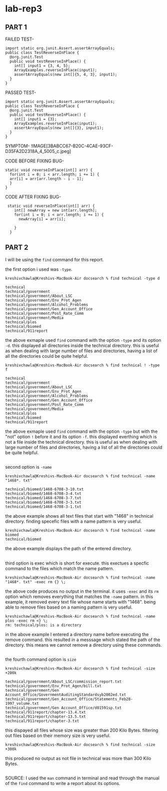 # lab-rep3

## PART 1

FAILED TEST-
```
import static org.junit.Assert.assertArrayEquals;
public class TestReverseInPlace {
  @org.junit.Test
  public void testReverseInPlace() {
    int[] input1 = {3, 4, 5};
    ArrayExamples.reverseInPlace(input1);
    assertArrayEquals(new int[]{5, 4, 3}, input1);
  }
}
```
PASSED TEST-
```
import static org.junit.Assert.assertArrayEquals;
public class TestReverseInPlace {
  @org.junit.Test
  public void testReverseInPlace() {
    int[] input1 = {3};
    ArrayExamples.reverseInPlace(input1);
    assertArrayEquals(new int[]{3}, input1);
  }
}

```

SYMPTOM-
!IMAGE[3BABCC67-B20C-4CAE-93CF-D35FA2D2318A_4_5005_c.jpeg]












CODE BEFORE FIXING BUG-
```
static void reverseInPlace(int[] arr) {
  for(int i = 0; i < arr.length; i += 1) {
  arr[i] = arr[arr.length - i - 1];
  }
}
```
CODE AFTER FIXING BUG-
```
 static void reverseInPlace(int[] arr) {
    int[] newArray = new int[arr.length];
    for(int i = 0; i < arr.length; i += 1) {
      newArray[i] = arr[i];
      
    }
  }
```







## PART 2 
I will be using the `find` command for this report. <br/>

the first option i used was `-type`. <br/>

~~~
kreshivchawla@Kreshivs-MacBook-Air docsearch % find technical -type d

technical
technical/government
technical/government/About_LSC
technical/government/Env_Prot_Agen
technical/government/Alcohol_Problems
technical/government/Gen_Account_Office
technical/government/Post_Rate_Comm
technical/government/Media
technical/plos
technical/biomed
technical/911report
~~~
the above exmaple used `find` command with the option `-type` and its option `-d`. this displayed all directories inside the technical directory.
this is useful as when dealing with large number of files and directories, having a list of all the directories could be quite helpful.

~~~
kreshivchawla@Kreshivs-MacBook-Air docsearch % find technical ! -type f

technical
technical/government
technical/government/About_LSC
technical/government/Env_Prot_Agen
technical/government/Alcohol_Problems
technical/government/Gen_Account_Office
technical/government/Post_Rate_Comm
technical/government/Media
technical/plos
technical/biomed
technical/911report
~~~
the above exmaple used `find` command with the option `-type` but with the "not" option `!` before it and its option `-f`. this displayed everthing which is not a file inside the technical directory.
this is useful as when dealing with large number of files and directories, having a list of all the directories could be quite helpful.

## 

second option is `-name`

~~~
kreshivchawla@Kreshivs-MacBook-Air docsearch % find technical -name "1468*. txt"

technical/biomed/1468-6708-3-10.txt
technical/biomed/1468-6708-3-4.txt
technical/biomed/1468-6708-3-7.txt
technical/biomed/1468-6708-3-3.txt
technical/biomed/1468-6708-3-1.txt
~~~
the above example shows all text files that start with "1468" in technical directory. finding specefic files with a name pattern is very useful.

~~~
kreshivchawla@Kreshivs-MacBook-Air docsearch % find technical -name biomed
technical/biomed
~~~
the above example displays the path of the entered directory.

##

third option is exec which is short for execute. this exectues a specfic command to the files which match the name pattern.

```
kreshivchawla@Kreshivs-MacBook-Air docsearch % find technical -name "1468*. txt" -exec rm {} \;
```
the above code produces no output in the terminal. it uses `-exec` and its `rm` option which removes everything that matches the `-name` pattern.
in this example, it removed every text file whose name starts with "1468". being able to remove files based on a naming pattern is very useful.


```
kreshivchawla@Kreshivs-MacBook-Air docsearch % find technical -name plos -exec rm <} \;
rm: technical/plos: is a directory
```
in the above example I entered a directory name before executing the remove command. this resulted in a messsage which stated the path of the directory. this means we cannot remove a directory using these commands.

##

the fourth command option is `size`

~~~
kreshivchawla@Kreshivs-MacBook-Air docsearch % find technical -size +200k

technical/government/About_LSC/commission_report.txt
technical/government/Env_Prot_Agen/bill.txt
technical/government/Gen Account_Office/GovernmentAuditingStandardsyb2002ed.txt
technical/government/Gen_Account_Office/Statements_Feb28-1997_volume.txt
technical/government/Gen Account_Office/d01591sp.txt
technical/911report/chapter-13.4.txt
technical/911report/chapter-13.5.txt
technical/911report/chapter-3.txt
~~~

this dispayed all files whose size was greater than 200 Kilo Bytes. filtering out files based on their memory size is very useful.

```
kreshivchawla@Kreshivs-MacBook-Air docsearch % find technical -size +300k
```

this produced no output as not file in technical was more than 300 Kilo Bytes.


##
SOURCE:
I used the `man` command in  terminal and read through the manual of the `find` command to write a report about its options.



























